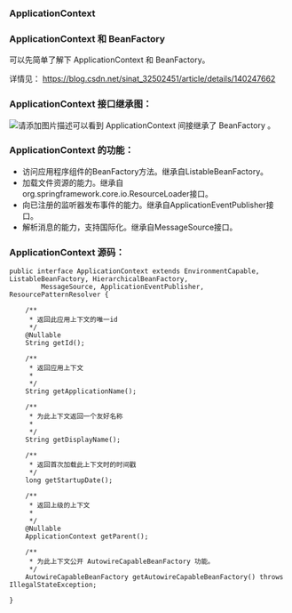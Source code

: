 
### ApplicationContext

### ApplicationContext 和 BeanFactory

可以先简单了解下 ApplicationContext 和 BeanFactory。

详情见： https://blog.csdn.net/sinat_32502451/article/details/140247662

### ApplicationContext 接口继承图：

![请添加图片描述](https://i-blog.csdnimg.cn/direct/fe8cbc52b5ac4ad7b400dc2ac4f6d724.png)可以看到 ApplicationContext 间接继承了 BeanFactory 。


### ApplicationContext  的功能：

- 访问应用程序组件的BeanFactory方法。继承自ListableBeanFactory。
- 加载文件资源的能力。继承自org.springframework.core.io.ResourceLoader接口。
- 向已注册的监听器发布事件的能力。继承自ApplicationEventPublisher接口。
- 解析消息的能力，支持国际化。继承自MessageSource接口。

### ApplicationContext  源码：

```
public interface ApplicationContext extends EnvironmentCapable, ListableBeanFactory, HierarchicalBeanFactory,
        MessageSource, ApplicationEventPublisher, ResourcePatternResolver {

    /**
     * 返回此应用上下文的唯一id
     */
    @Nullable
    String getId();

    /**
     * 返回应用上下文
     * 
     */
    String getApplicationName();

    /**
     * 为此上下文返回一个友好名称
     * 
     */
    String getDisplayName();

    /**
     * 返回首次加载此上下文时的时间戳
     */
    long getStartupDate();

    /**
     * 返回上级的上下文
     * 
     */
    @Nullable
    ApplicationContext getParent();

    /**
     * 为此上下文公开 AutowireCapableBeanFactory 功能。
     */
    AutowireCapableBeanFactory getAutowireCapableBeanFactory() throws IllegalStateException;

}

```





